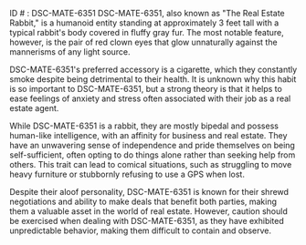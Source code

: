 ID # : DSC-MATE-6351
DSC-MATE-6351, also known as "The Real Estate Rabbit," is a humanoid entity standing at approximately 3 feet tall with a typical rabbit's body covered in fluffy gray fur. The most notable feature, however, is the pair of red clown eyes that glow unnaturally against the mannerisms of any light source. 

DSC-MATE-6351's preferred accessory is a cigarette, which they constantly smoke despite being detrimental to their health. It is unknown why this habit is so important to DSC-MATE-6351, but a strong theory is that it helps to ease feelings of anxiety and stress often associated with their job as a real estate agent. 

While DSC-MATE-6351 is a rabbit, they are mostly bipedal and possess human-like intelligence, with an affinity for business and real estate. They have an unwavering sense of independence and pride themselves on being self-sufficient, often opting to do things alone rather than seeking help from others. This trait can lead to comical situations, such as struggling to move heavy furniture or stubbornly refusing to use a GPS when lost.

Despite their aloof personality, DSC-MATE-6351 is known for their shrewd negotiations and ability to make deals that benefit both parties, making them a valuable asset in the world of real estate. However, caution should be exercised when dealing with DSC-MATE-6351, as they have exhibited unpredictable behavior, making them difficult to contain and observe.